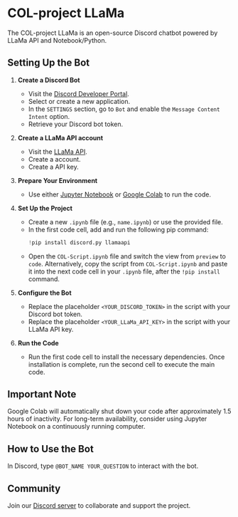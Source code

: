 # COL-project LLaMa

The COL-project LLaMa is an open-source Discord chatbot powered by LLaMa API and Notebook/Python.

## Setting Up the Bot

1. **Create a Discord Bot**
   - Visit the [Discord Developer Portal](https://discord.com/developers/applications).
   - Select or create a new application.
   - In the `SETTINGS` section, go to `Bot` and enable the `Message Content Intent` option.
   - Retrieve your Discord bot token.

2. **Create a LLaMa API account**
   - Visit the [LLaMa API](https://console.llama-api.com/).
   - Create a account.
   - Create a API key.

4. **Prepare Your Environment**
   - Use either [Jupyter Notebook](https://jupyter.org/install) or [Google Colab](https://colab.research.google.com/) to run the code.

5. **Set Up the Project**
   - Create a new `.ipynb` file (e.g., `name.ipynb`) or use the provided file.
   - In the first code cell, add and run the following pip command:
     ```python
     !pip install discord.py llamaapi
     ```
   - Open the `COL-Script.ipynb` file and switch the view from `preview` to `code`. Alternatively, copy the script from `COL-Script.ipynb` and paste it into the next code cell in your `.ipynb` file, after the `!pip install` command.

4. **Configure the Bot**
   - Replace the placeholder `<YOUR_DISCORD_TOKEN>` in the script with your Discord bot token.
   - Replace the placeholder `<YOUR_LLaMa_API_KEY>` in the script with your LLaMa API key.

5. **Run the Code**
   - Run the first code cell to install the necessary dependencies. Once installation is complete, run the second cell to execute the main code.

## Important Note

Google Colab will automatically shut down your code after approximately 1.5 hours of inactivity. For long-term availability, consider using Jupyter Notebook on a continuously running computer.

## How to Use the Bot

In Discord, type `@BOT_NAME YOUR_QUESTION` to interact with the bot.

## Community

Join our [Discord server](https://discord.gg/YpkVyg2Reu) to collaborate and support the project.
